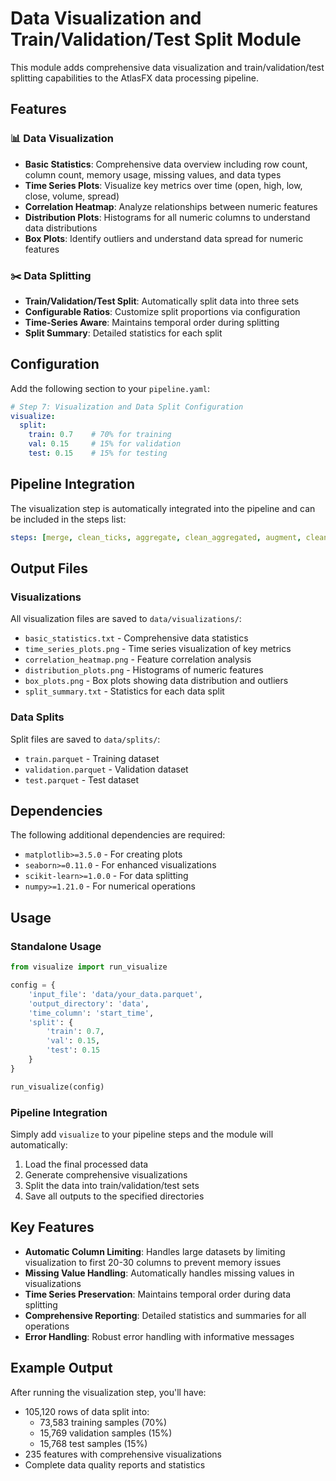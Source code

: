 # Data Visualization and Train/Validation/Test Split Module

This module adds comprehensive data visualization and train/validation/test splitting capabilities to the AtlasFX data processing pipeline.

## Features

### 📊 Data Visualization
- **Basic Statistics**: Comprehensive data overview including row count, column count, memory usage, missing values, and data types
- **Time Series Plots**: Visualize key metrics over time (open, high, low, close, volume, spread)
- **Correlation Heatmap**: Analyze relationships between numeric features
- **Distribution Plots**: Histograms for all numeric columns to understand data distributions
- **Box Plots**: Identify outliers and understand data spread for numeric features

### ✂️ Data Splitting
- **Train/Validation/Test Split**: Automatically split data into three sets
- **Configurable Ratios**: Customize split proportions via configuration
- **Time-Series Aware**: Maintains temporal order during splitting
- **Split Summary**: Detailed statistics for each split

## Configuration

Add the following section to your `pipeline.yaml`:

```yaml
# Step 7: Visualization and Data Split Configuration
visualize:
  split:
    train: 0.7    # 70% for training
    val: 0.15     # 15% for validation
    test: 0.15    # 15% for testing
```

## Pipeline Integration

The visualization step is automatically integrated into the pipeline and can be included in the steps list:

```yaml
steps: [merge, clean_ticks, aggregate, clean_aggregated, augment, clean_augmented, visualize]
```

## Output Files

### Visualizations
All visualization files are saved to `data/visualizations/`:
- `basic_statistics.txt` - Comprehensive data statistics
- `time_series_plots.png` - Time series visualization of key metrics
- `correlation_heatmap.png` - Feature correlation analysis
- `distribution_plots.png` - Histograms of numeric features
- `box_plots.png` - Box plots showing data distribution and outliers
- `split_summary.txt` - Statistics for each data split

### Data Splits
Split files are saved to `data/splits/`:
- `train.parquet` - Training dataset
- `validation.parquet` - Validation dataset
- `test.parquet` - Test dataset

## Dependencies

The following additional dependencies are required:
- `matplotlib>=3.5.0` - For creating plots
- `seaborn>=0.11.0` - For enhanced visualizations
- `scikit-learn>=1.0.0` - For data splitting
- `numpy>=1.21.0` - For numerical operations

## Usage

### Standalone Usage
```python
from visualize import run_visualize

config = {
    'input_file': 'data/your_data.parquet',
    'output_directory': 'data',
    'time_column': 'start_time',
    'split': {
        'train': 0.7,
        'val': 0.15,
        'test': 0.15
    }
}

run_visualize(config)
```

### Pipeline Integration
Simply add `visualize` to your pipeline steps and the module will automatically:
1. Load the final processed data
2. Generate comprehensive visualizations
3. Split the data into train/validation/test sets
4. Save all outputs to the specified directories

## Key Features

- **Automatic Column Limiting**: Handles large datasets by limiting visualization to first 20-30 columns to prevent memory issues
- **Missing Value Handling**: Automatically handles missing values in visualizations
- **Time Series Preservation**: Maintains temporal order during data splitting
- **Comprehensive Reporting**: Detailed statistics and summaries for all operations
- **Error Handling**: Robust error handling with informative messages

## Example Output

After running the visualization step, you'll have:
- 105,120 rows of data split into:
  - 73,583 training samples (70%)
  - 15,769 validation samples (15%)
  - 15,768 test samples (15%)
- 235 features with comprehensive visualizations
- Complete data quality reports and statistics 